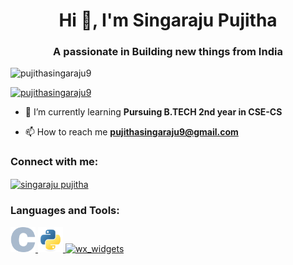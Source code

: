 <h1 align="center">Hi 👋, I'm Singaraju Pujitha</h1>
<h3 align="center">A passionate in Building new things from India</h3>

<p align="left"> <img src="https://komarev.com/ghpvc/?username=pujithasingaraju9&label=Profile%20views&color=0e75b6&style=flat" alt="pujithasingaraju9" /> </p>

<p align="left"> <a href="https://github.com/ryo-ma/github-profile-trophy"><img src="https://github-profile-trophy.vercel.app/?username=pujithasingaraju9" alt="pujithasingaraju9" /></a> </p>

- 🌱 I’m currently learning **Pursuing B.TECH 2nd year in CSE-CS**

- 📫 How to reach me **pujithasingaraju9@gmail.com**

<h3 align="left">Connect with me:</h3>
<p align="left">
<a href="https://linkedin.com/in/singaraju pujitha" target="blank"><img align="center" src="https://raw.githubusercontent.com/rahuldkjain/github-profile-readme-generator/master/src/images/icons/Social/linked-in-alt.svg" alt="singaraju pujitha" height="30" width="40" /></a>
</p>

<h3 align="left">Languages and Tools:</h3>
<p align="left"> <a href="https://www.cprogramming.com/" target="_blank" rel="noreferrer"> <img src="https://raw.githubusercontent.com/devicons/devicon/master/icons/c/c-original.svg" alt="c" width="40" height="40"/> </a> <a href="https://www.python.org" target="_blank" rel="noreferrer"> <img src="https://raw.githubusercontent.com/devicons/devicon/master/icons/python/python-original.svg" alt="python" width="40" height="40"/> </a> <a href="https://www.wxwidgets.org/" target="_blank" rel="noreferrer"> <img src="https://upload.wikimedia.org/wikipedia/commons/b/bb/WxWidgets.svg" alt="wx_widgets" width="40" height="40"/> </a> </p>

